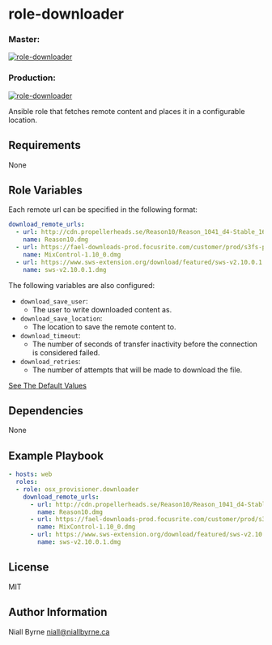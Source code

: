 # role-downloader

### Master:
[![role-downloader](https://github.com/osx-provisioner/role-downloader/actions/workflows/push.yml/badge.svg?branch=master)](https://github.com/osx-provisioner/role-downloader/actions/workflows/push.yml)

### Production:
[![role-downloader](https://github.com/osx-provisioner/role-downloader/actions/workflows/push.yml/badge.svg?branch=production)](https://github.com/osx-provisioner/role-downloader/actions/workflows/push.yml)

Ansible role that fetches remote content and places it in a configurable location.

Requirements
------------

None


Role Variables
--------------

Each remote url can be specified in the following format:

```yaml
download_remote_urls:
  - url: http://cdn.propellerheads.se/Reason10/Reason_1041_d4-Stable_164_10.dmg
    name: Reason10.dmg
  - url: https://fael-downloads-prod.focusrite.com/customer/prod/s3fs-public/downloads/Scarlett%20MixControl-1.10_0.dmg
    name: MixControl-1.10_0.dmg
  - url: https://www.sws-extension.org/download/featured/sws-v2.10.0.1.dmg
    name: sws-v2.10.0.1.dmg
```

The following variables are also configured:

- `download_save_user`:
    - The user to write downloaded content as.
- `download_save_location`:
    - The location to save the remote content to.
- `download_timeout`: 
    - The number of seconds of transfer inactivity before the connection is considered failed.
- `download_retries`: 
    - The number of attempts that will be made to download the file.

[See The Default Values](defaults/main.yml)

Dependencies
------------

None

Example Playbook
----------------

```yaml
- hosts: web
  roles:
  - role: osx_provisioner.downloader
    download_remote_urls:
      - url: http://cdn.propellerheads.se/Reason10/Reason_1041_d4-Stable_164_10.dmg
        name: Reason10.dmg
      - url: https://fael-downloads-prod.focusrite.com/customer/prod/s3fs-public/downloads/Scarlett%20MixControl-1.10_0.dmg
        name: MixControl-1.10_0.dmg
      - url: https://www.sws-extension.org/download/featured/sws-v2.10.0.1.dmg
        name: sws-v2.10.0.1.dmg
```

License
-------

MIT

Author Information
------------------

Niall Byrne <niall@niallbyrne.ca>
